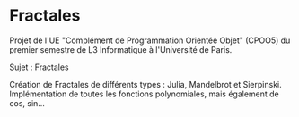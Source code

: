 # Fractales

Projet de l'UE "Complément de Programmation Orientée Objet" (CPOO5) du premier semestre de L3 Informatique à l'Université de Paris.

Sujet : Fractales

Création de Fractales de différents types : Julia, Mandelbrot et Sierpinski. </br>
Implémentation de toutes les fonctions polynomiales, mais également de cos, sin...
